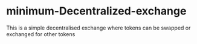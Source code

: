 # minimum-Decentralized-exchange
This is a simple decentralised exchange where tokens can be swapped or exchanged for other tokens
